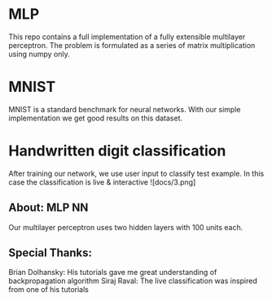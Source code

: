 # MLP
This repo contains a full implementation of a fully extensible multilayer perceptron. The problem is formulated as a series of matrix multiplication using numpy only.

# MNIST
MNIST is a standard benchmark for neural networks. With our simple implementation we get good results on this dataset.

# Handwritten digit classification
After training our network, we use user input to classify test example. In this case the classification is live & interactive
![docs/3.png]
## About: MLP NN
Our multilayer perceptron uses two hidden layers with 100 units each.

## Special Thanks:
Brian Dolhansky: His tutorials gave me great understanding of backpropagation algorithm
Siraj Raval: The live classification was inspired from one of his tutorials
